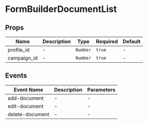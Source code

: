 # FormBuilderDocumentList

## Props

<!-- @vuese:FormBuilderDocumentList:props:start -->
|Name|Description|Type|Required|Default|
|---|---|---|---|---|
|profile_id|-|`Number`|`true`|-|
|campaign_id|-|`Number`|`true`|-|

<!-- @vuese:FormBuilderDocumentList:props:end -->


## Events

<!-- @vuese:FormBuilderDocumentList:events:start -->
|Event Name|Description|Parameters|
|---|---|---|
|add-document|-|-|
|edit-document|-|-|
|delete-document|-|-|

<!-- @vuese:FormBuilderDocumentList:events:end -->



